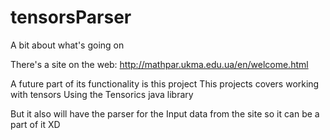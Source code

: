 # tensorsParser

A bit about what's going on

There's a site on the web: 
http://mathpar.ukma.edu.ua/en/welcome.html

A future part of its functionality is this project
This projects covers working with tensors
Using the Tensorics java library

But it also will have the parser for the 
Input data from the site so it can be a part of it XD